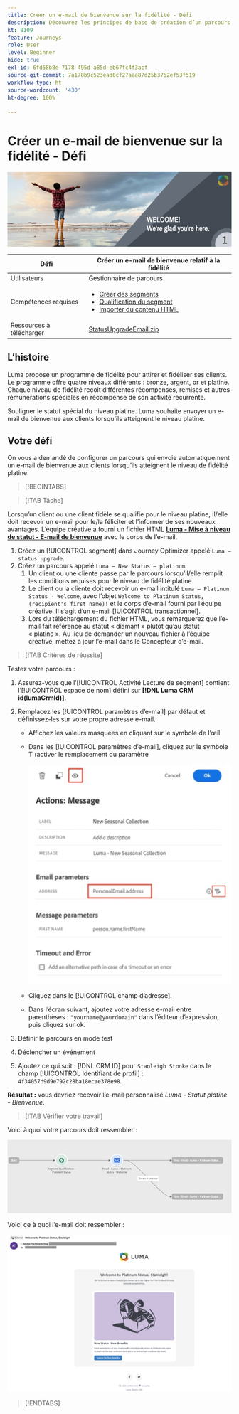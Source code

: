 ```yaml
---
title: Créer un e-mail de bienvenue sur la fidélité - Défi
description: Découvrez les principes de base de création d’un parcours dans la zone de travail du parcours.
kt: 8109
feature: Journeys
role: User
level: Beginner
hide: true
exl-id: 6fd58b8e-7178-495d-a85d-eb67fc4f3acf
source-git-commit: 7a178b9c523ead0cf27aaa87d25b3752ef53f519
workflow-type: ht
source-wordcount: '430'
ht-degree: 100%

---
```


# Créer un e-mail de bienvenue sur la fidélité - Défi

![E-mail de bienvenue relatif à la fidélité - Bannière de défis](/help/challenges/assets/email-assets/luma-transactional-onboarding-1.png)

| Défi | Créer un e-mail de bienvenue relatif à la fidélité |
|---|---|
| Utilisateurs | Gestionnaire de parcours |
| Compétences requises | <ul><li>[Créer des segments](https://experienceleague.adobe.com/docs/journey-optimizer-learn/tutorials/profiles-segments-subscriptions/create-segments.html?lang=fr)</li> <li>[Qualification du segment](https://experienceleague.adobe.com/docs/journey-optimizer-learn/tutorials/create-journeys/use-case-read-segment-qualification.html?lang=fr)</li><li>[Importer du contenu HTML](https://experienceleague.adobe.com/docs/journey-optimizer-learn/tutorials/create-messages/create-emails/import-and-author-html-email-content.html?lang=fr)</li></ul> |
| Ressources à télécharger | [StatusUpgradeEmail.zip](/help/challenges/assets/email-assets/StatusUpgradeEmail.zip) |

## L’histoire

Luma propose un programme de fidélité pour attirer et fidéliser ses clients. Le programme offre quatre niveaux différents : bronze, argent, or et platine. Chaque niveau de fidélité reçoit différentes récompenses, remises et autres rémunérations spéciales en récompense de son activité récurrente.

Souligner le statut spécial du niveau platine. Luma souhaite envoyer un e-mail de bienvenue aux clients lorsqu’ils atteignent le niveau platine.

## Votre défi

On vous a demandé de configurer un parcours qui envoie automatiquement un e-mail de bienvenue aux clients lorsqu’ils atteignent le niveau de fidélité platine.

>[!BEGINTABS]

>[!TAB Tâche]

Lorsqu’un client ou une client fidèle se qualifie pour le niveau platine, il/elle doit recevoir un e-mail pour le/la féliciter et l’informer de ses nouveaux avantages. L’équipe créative a fourni un fichier HTML **[Luma - Mise à niveau de statut - E-mail de bienvenue](/help/challenges/assets/email-assets/StatusUpgradeEmail.zip)** avec le corps de l’e-mail.

1. Créez un [!UICONTROL segment] dans Journey Optimizer appelé `Luma – status upgrade`.
2. Créez un parcours appelé `Luma – New Status – platinum`.
   1. Un client ou une cliente passe par le parcours lorsqu’il/elle remplit les conditions requises pour le niveau de fidélité platine.
   2. Le client ou la cliente doit recevoir un e-mail intitulé `Luma – Platinum Status - Welcome`, avec l’objet `Welcome to Platinum Status, (recipient's first name)!` et le corps d’e-mail fourni par l’équipe créative. Il s’agit d’un e-mail [!UICONTROL transactionnel].
   3. Lors du téléchargement du fichier HTML, vous remarquerez que l’e-mail fait référence au statut « diamant » plutôt qu’au statut « platine ». Au lieu de demander un nouveau fichier à l’équipe créative, mettez à jour l’e-mail dans le Concepteur d’e-mail.

>[!TAB Critères de réussite]

Testez votre parcours :

1. Assurez-vous que l’[!UICONTROL Activité Lecture de segment] contient l’[!UICONTROL espace de nom] défini sur **[!DNL Luma CRM id(lumaCrmId)]**.
2. Remplacez les [!UICONTROL paramètres d’e-mail] par défaut et définissez-les sur votre propre adresse e-mail.
   * Affichez les valeurs masquées en cliquant sur le symbole de l’œil.
   * Dans les [!UICONTROL paramètres d’e-mail], cliquez sur le symbole T (activer le remplacement du paramètre

       ![Remplacer les paramètres d’e-mail](/help/challenges/assets/c3-override-email-paramters.jpg)
   
   * Cliquez dans le [!UICONTROL champ d’adresse].
   * Dans l’écran suivant, ajoutez votre adresse e-mail entre parenthèses : `"yourname@yourdomain"` dans l’éditeur d’expression, puis cliquez sur ok.


3. Définir le parcours en mode test
4. Déclencher un événement
5. Ajoutez ce qui suit : [!DNL CRM ID] pour `Stanleigh Stooke` dans le champ [!UICONTROL Identifiant de profil] : `4f34057d9d9e792c28ba18ecae378e98`.

**Résultat :** vous devriez recevoir l’e-mail personnalisé *Luma - Statut platine - Bienvenue*.

>[!TAB Vérifier votre travail]

Voici à quoi votre parcours doit ressembler :

![platinum-status-upgrade-journey](/help/challenges/assets/journey-luma-status-upgrade.png)


Voici ce à quoi l’e-mail doit ressembler :

![Luma - Mise à niveau de statut - E-mail de bienvenue](/help/challenges/assets/status-upgrade-welcome-email.png)

>[!ENDTABS]
